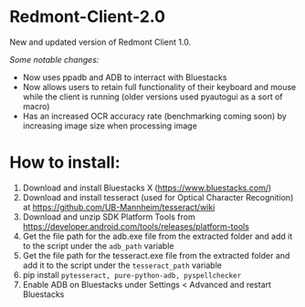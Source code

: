 # Redmont-Client-2.0

New and updated version of Redmont Client 1.0.

_Some notable changes:_
- Now uses ppadb and ADB to interract with Bluestacks
- Now allows users to retain full functionality of their keyboard and mouse while the client is running (older versions used pyautogui as a sort of macro)
- Has an increased OCR accuracy rate (benchmarking coming soon) by increasing image size when processing image

# How to install:

1) Download and install Bluestacks X (https://www.bluestacks.com/)
2) Download and install tesseract (used for Optical Character Recognition) at https://github.com/UB-Mannheim/tesseract/wiki
3) Download and unzip SDK Platform Tools from https://developer.android.com/tools/releases/platform-tools
4) Get the file path for the adb.exe file from the extracted folder and add it to the script under the `adb_path` variable
5) Get the file path for the tesseract.exe file from the extracted folder and add it to the script under the `tesseract_path` variable
6) pip install `pytesseract, pure-python-adb, pyspellchecker`
7) Enable ADB on Bluestacks under Settings < Advanced and restart Bluestacks
